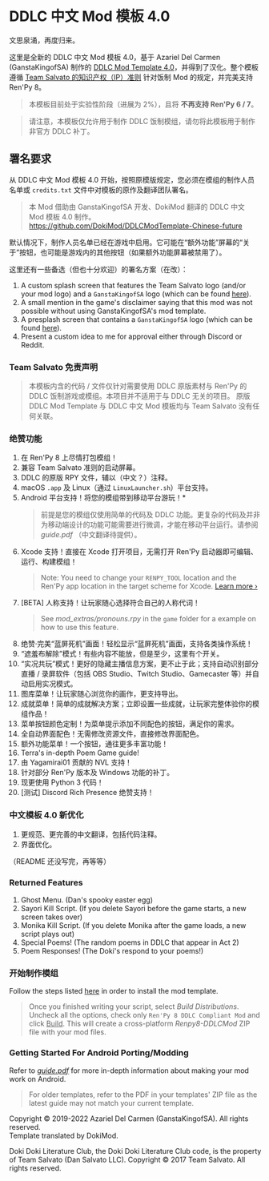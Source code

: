 # DDLC 中文 Mod 模板 4.0

文思泉涌，再度归来。

这里是全新的 DDLC 中文 Mod 模板 4.0，基于 Azariel Del Carmen (GanstaKingofSA) 制作的 [DDLC Mod Template 4.0](https://github.com/GanstaKingofSA/DDLCModTemplate2.0/tree/python-3)，并得到了汉化。整个模板遵循 [Team Salvato 的知识产权（IP）准则](http://teamsalvato.com/ip-guidelines/) 针对饭制 Mod 的规定，并完美支持 Ren'Py 8。

> 本模板目前处于实验性阶段（进展为 2%），且将 **不再支持 Ren'Py 6 / 7**。

> 请注意，本模板仅允许用于制作 DDLC 饭制模组，请勿将此模板用于制作非官方 DDLC 补丁。

## **署名要求**

从 DDLC 中文 Mod 模板 4.0 开始，按照原模版规定，您必须在模组的制作人员名单或 `credits.txt` 文件中对模板的原作及翻译团队署名。

> 本 Mod 借助由 GanstaKingofSA 开发、DokiMod 翻译的 DDLC 中文 Mod 模板 4.0 制作。  
> https://github.com/DokiMod/DDLCModTemplate-Chinese-future

默认情况下，制作人员名单已经在游戏中启用。它可能在“额外功能”屏幕的“关于”按钮，也可能是游戏内的其他按钮（如果额外功能屏幕被禁用了）。

这里还有一些备选（但也十分欢迎）的署名方案（在改）：
   1. A custom splash screen that features the Team Salvato logo (and/or your mod logo) and a `GanstaKingofSA` logo (which can be found [here](.github/IMAGES)).
   2. A small mention in the game's disclaimer saying that this mod was not possible without using GanstaKingofSA's mod template.
   3. A presplash screen that contains a `GanstaKingofSA` logo (which can be found [here](.github/IMAGES)).
   4. Present a custom idea to me for approval either through Discord or Reddit.

### Team Salvato 免责声明
> 本模板内含的代码 / 文件仅针对需要使用 DDLC 原版素材与 Ren'Py 的 DDLC 饭制游戏或模组。本项目并不适用于与 DDLC 无关的项目。
原版 DDLC Mod Template 与 DDLC 中文 Mod 模板均与 Team Salvato 没有任何关联。

### 绝赞功能
1. 在 Ren'Py 8 上尽情打包模组！
2. 兼容 Team Salvato 准则的启动屏幕。
3. DDLC 的原版 RPY 文件，辅以（中文？）注释。
4. macOS `.app` 及 Linux（通过 `LinuxLauncher.sh`）平台支持。
5. Android 平台支持！将您的模组带到移动平台游玩！\*
    > 前提是您的模组仅使用简单的代码及 DDLC 功能。更复杂的代码及并非为移动端设计的功能可能需要进行微调，才能在移动平台运行。请参阅 *guide.pdf* （中文翻译待提供）。<!--或加入 DDMC Discord 以获得更多帮助-->
6. Xcode 支持！直接在 Xcode 打开项目，无需打开 Ren'Py 启动器即可编辑、运行、构建模组！
    > Note: You need to change your `RENPY_TOOL` location and the Ren'Py app location in the target scheme for Xcode. [Learn more &rsaquo;](XCODE.md)
7. [BETA] 人称支持！让玩家随心选择符合自己的人称代词！
    > See *mod_extras/pronouns.rpy* in the `game` folder for a example on how to use this feature.
8. 绝赞·完美“蓝屏死机”画面！轻松显示“蓝屏死机”画面，支持各类操作系统！
9. “遮羞布解除”模式！有些内容不能放，但是至少，这里有个开关。
10. “实况共玩”模式！更好的隐藏主播信息方案，更不止于此；支持自动识别部分直播 / 录屏软件（包括 OBS Studio、Twitch Studio、Gamecaster 等）并自动启用实况模式。
11. 图库菜单！让玩家随心浏览你的画作，更支持导出。
12. 成就菜单！简单的成就解决方案；立即设置一些成就，让玩家完整体验你的模组作品！
13. 菜单按钮颜色定制！为菜单提示添加不同配色的按钮，满足你的需求。
14. 全自动界面配色！无需修改资源文件，直接修改界面配色。
15. 额外功能菜单！一个按钮，通往更多丰富功能！
16. Terra's in-depth Poem Game guide!
17. 由 Yagamirai01 贡献的 NVL 支持！
18. 针对部分 Ren'Py 版本及 Windows 功能的补丁。
19. 现更使用 Python 3 代码！
20. [测试] Discord Rich Presence 绝赞支持！

### 中文模板 4.0 新优化

1. 更规范、更完善的中文翻译，包括代码注释。
2. 界面优化。

（README 还没写完，再等等）

### Returned Features
1. Ghost Menu. (Dan's spooky easter egg)
2. Sayori Kill Script. (If you delete Sayori before the game starts, a new screen takes over)
3. Monika Kill Script. (If you delete Monika after the game loads, a new script plays out)
4. Special Poems! (The random poems in DDLC that appear in Act 2)
5. Poem Responses! (The Doki's respond to your poems!)

### 开始制作模组
Follow the steps listed [here](https://ganstakingofsa.github.io/information/guides/Installing-the-Mod-Template-Recent.html) in order to install the mod template.
> Once you finished writing your script, select *Build Distributions*. Uncheck all the options, check only `Ren'Py 8 DDLC Compliant Mod` and click <u>Build</u>. This will create a cross-platform *Renpy8-DDLCMod* ZIP file with your mod files.

### Getting Started For Android Porting/Modding
Refer to [*guide.pdf*](guide.pdf) for more in-depth information about making your mod work on Android.
> For older templates, refer to the PDF in your templates' ZIP file as the latest guide may not match your current template.

Copyright © 2019-2022 Azariel Del Carmen (GanstaKingofSA). All rights reserved.  
Template translated by DokiMod.

Doki Doki Literature Club, the Doki Doki Literature Club code, is the property of Team Salvato (Dan Salvato LLC). Copyright © 2017 Team Salvato. All rights reserved.
